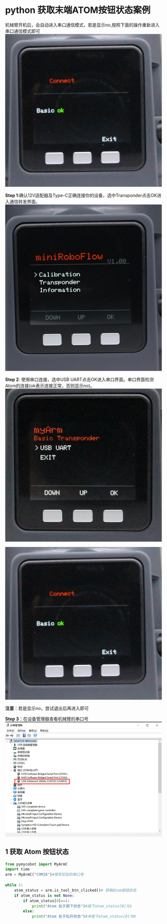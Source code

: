 # python 获取末端ATOM按钮状态案例

机械臂开机后，会自动进入串口通信模式，若是显示no,按照下面的操作重新进入串口通信模式即可
![](./img/2.jpg)

**Step 1**:确认12V适配器及Type-C正确连接你的设备，选中Transponder点击OK进入通信转发界面。
![](./img/0.jpg)

**Step 2**: 使用串口连接，选中USB UART点击OK进入串口界面。串口界面检测Atom的连接(ok表示连接正常，否则显示no)。
![](./img/1.jpg)

![](./img/2.jpg)

**注意**：若是显示no，尝试退出后再进入即可

**Step 3**：在设备管理器查看机械臂的串口号
![](./img/3.jpg)

## 1 获取 Atom 按钮状态

```python
from pymycobot import MyArmC
import time
arm = MyArmC("COM18")#填写实际的串口号

while 1: 
    atom_status = arm.is_tool_btn_clicked()# 获取Atom按钮状态
    if atom_status is not None: 
        if atom_status[0]==1:
            print("Atom 处于摁下状态")#按下atom_status[0]为1
        else:
            print("Atom 处于松开状态")#未按下atom_status[0]为0
```
